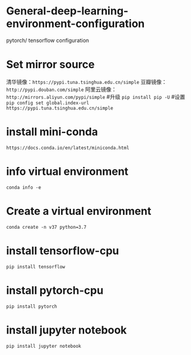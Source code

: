 # General-deep-learning-environment-configuration
pytorch/ tensorflow configuration

# Set mirror source
清华镜像：`https://pypi.tuna.tsinghua.edu.cn/simple`
豆瓣镜像：`http://pypi.douban.com/simple`
阿里云镜像：`http://mirrors.aliyun.com/pypi/simple`
#升级
`pip install pip -U`
#设置
`pip config set global.index-url https://pypi.tuna.tsinghua.edu.cn/simple`

# install mini-conda
`https://docs.conda.io/en/latest/miniconda.html`

# info virtual environment
`conda info -e`

# Create a virtual environment
`conda create -n v37 python=3.7`

# install tensorflow-cpu
`pip install tensorflow`

# install pytorch-cpu
`pip install pytorch`

# install jupyter notebook
`pip install jupyter notebook`
